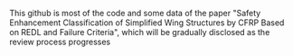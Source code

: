 This github is most of the code and some data of the paper "Safety Enhancement Classification of Simplified Wing Structures by CFRP Based on REDL and Failure Criteria", which will be gradually disclosed as the review process progresses
